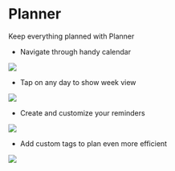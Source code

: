 # Planner
Keep everything planned with Planner

* Navigate through handy calendar

![](https://github.com/stuffeddanny/Planner/blob/main/Preview/calendar.gif)

* Tap on any day to show week view

![](https://github.com/stuffeddanny/Planner/blob/main/Preview/weekView.gif)

* Create and customize your reminders

![](https://github.com/stuffeddanny/Planner/blob/main/Preview/reminder.gif)

* Add custom tags to plan even more efficient  

![](https://github.com/stuffeddanny/Planner/blob/main/Preview/tags.gif)
